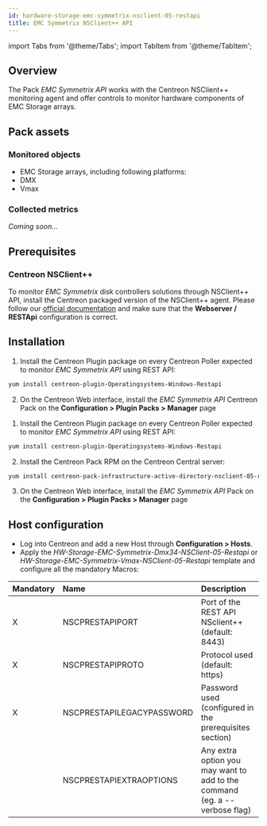 ```yaml
---
id: hardware-storage-emc-symmetrix-nsclient-05-restapi
title: EMC Symmetrix NSClient++ API
---
```

import Tabs from '@theme/Tabs';
import TabItem from '@theme/TabItem';


## Overview

The Pack *EMC Symmetrix API* works with the Centreon NSClient++ monitoring
agent and offer controls to monitor hardware components of EMC Storage arrays.

## Pack assets

### Monitored objects

* EMC Storage arrays, including following platforms:
* DMX
* Vmax

### Collected metrics

*Coming soon...*

## Prerequisites

### Centreon NSClient++

To monitor *EMC Symmetrix* disk controllers solutions through NSClient++ API, install the Centreon packaged version
of the NSClient++ agent. Please follow our [official documentation](../tutorials/centreon-nsclient-tutorial)
and make sure that the **Webserver / RESTApi** configuration is correct.

## Installation

<Tabs groupId="licence-systems">
<TabItem value="online" label="Online License">

1. Install the Centreon Plugin package on every Centreon Poller expected to monitor *EMC Symmetrix API* using REST API:

```bash
yum install centreon-plugin-Operatingsystems-Windows-Restapi
```

2. On the Centreon Web interface, install the *EMC Symmetrix API* Centreon Pack on the **Configuration > Plugin Packs > Manager** page

</TabItem>
<TabItem value="offline" label="Offline License">

1. Install the Centreon Plugin package on every Centreon Poller expected to monitor *EMC Symmetrix API* using REST API:

```bash
yum install centreon-plugin-Operatingsystems-Windows-Restapi
```

2. Install the Centreon Pack RPM on the Centreon Central server:

```bash
yum install centreon-pack-infrastructure-active-directory-nsclient-05-restapi
```

3. On the Centreon Web interface, install the *EMC Symmetrix API* Pack on the **Configuration > Plugin Packs > Manager** page

</TabItem>
</Tabs>

## Host configuration

* Log into Centreon and add a new Host through **Configuration > Hosts**.
* Apply the *HW-Storage-EMC-Symmetrix-Dmx34-NSClient-05-Restapi* or *HW-Storage-EMC-Symmetrix-Vmax-NSClient-05-Restapi*
template and configure all the mandatory Macros:

| Mandatory | Name                      | Description                                                                |
| :-------- | :------------------------ | :------------------------------------------------------------------------- |
| X         | NSCPRESTAPIPORT           | Port of the REST API NSclient++ (default: 8443)                            |
| X         | NSCPRESTAPIPROTO          | Protocol used (default: https)                                             |
| X         | NSCPRESTAPILEGACYPASSWORD | Password used (configured in the prerequisites section)                    |
|           | NSCPRESTAPIEXTRAOPTIONS   | Any extra option you may want to add to the command (eg. a --verbose flag) |